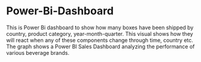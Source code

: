 # Power-Bi-Dashboard
This is Power Bi dashboard to show how many boxes have been shipped by country, product category, year-month-quarter. This visual shows how they will react when any of these components change through time, country etc. The graph shows a Power BI Sales Dashboard analyzing the performance of various beverage brands.
